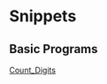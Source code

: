 # Snippets
## Basic Programs
 [Count_Digits](https://github.com/TechCodeDev/Snippets/blob/main/basic/count_digits.ipynb)
